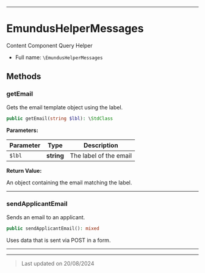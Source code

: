 ***

# EmundusHelperMessages

Content Component Query Helper



* Full name: `\EmundusHelperMessages`




## Methods


### getEmail

Gets the email template object using the label.

```php
public getEmail(string $lbl): \StdClass
```








**Parameters:**

| Parameter | Type | Description |
|-----------|------|-------------|
| `$lbl` | **string** | The label of the email |


**Return Value:**

An object containing the email matching the label.





***

### sendApplicantEmail

Sends an email to an applicant.

```php
public sendApplicantEmail(): mixed
```

Uses data that is sent via POST in a form.











***


***
> Last updated on 20/08/2024

